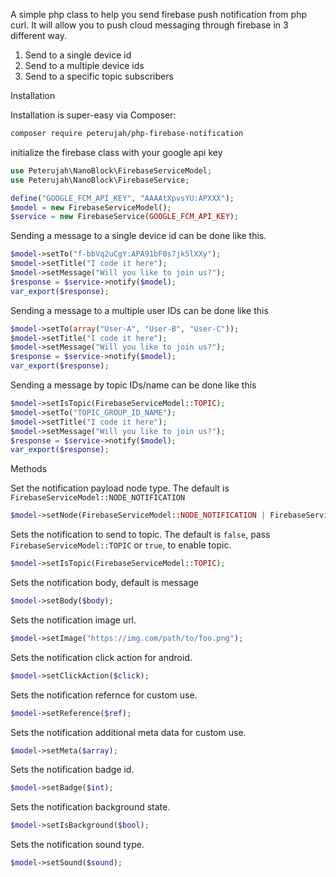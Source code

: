 A simple php class to help you send firebase push notification from php curl. 
It will allow you to push cloud messaging through firebase in 3 different way.
 
   1. Send to a single device id
   2. Send to a multiple device ids
   3. Send to a specific topic  subscribers

Installation

Installation is super-easy via Composer:

```bash 
composer require peterujah/php-firebase-notification
```

initialize the firebase class with your google api key

```php
use Peterujah\NanoBlock\FirebaseServiceModel;
use Peterujah\NanoBlock\FirebaseService;

define("GOOGLE_FCM_API_KEY", "AAAAtXpvsYU:APXXX");
$model = new FirebaseServiceModel();
$service = new FirebaseService(GOOGLE_FCM_API_KEY);
```

Sending a message to a single device id can be done like this.

```php
$model->setTo("f-bbVq2uCgY:APA91bF0s7jk5lXXy");
$model->setTitle("I code it here");
$model->setMessage("Will you like to join us?");
$response = $service->notify($model);
var_export($response);
```

Sending a message to a multiple user IDs can be done like this

```php
$model->setTo(array("User-A", "User-B", "User-C"));
$model->setTitle("I code it here");
$model->setMessage("Will you like to join us?");
$response = $service->notify($model);
var_export($response);
```
    
 Sending a message by topic IDs/name can be done like this

```php
$model->setIsTopic(FirebaseServiceModel::TOPIC);
$model->setTo("TOPIC_GROUP_ID_NAME");
$model->setTitle("I code it here");
$model->setMessage("Will you like to join us?");
$response = $service->notify($model);
var_export($response);
```

Methods

Set the notification payload node type. The default is `FirebaseServiceModel::NODE_NOTIFICATION`

```php 
$model->setNode(FirebaseServiceModel::NODE_NOTIFICATION | FirebaseServiceModel::NODE_DATA);
```

Sets the notification to send to topic. The default is `false`, pass `FirebaseServiceModel::TOPIC` or `true`, to enable topic.
```php
$model->setIsTopic(FirebaseServiceModel::TOPIC);
```

Sets the notification body, default is message
```php
$model->setBody($body);
```
Sets the notification image url.
```php
$model->setImage("https://img.com/path/to/foo.png");
```

Sets the notification click action for android.
```php
$model->setClickAction($click);
```

Sets the notification refernce for custom use.
```php
$model->setReference($ref);
```

Sets the notification additional meta data for custom use.
```php
$model->setMeta($array);
```

Sets the notification badge id.
```php
$model->setBadge($int);
```

Sets the notification background state.
```php
$model->setIsBackground($bool);
```
Sets the notification sound type.
```php
$model->setSound($sound);
```
